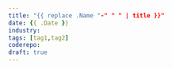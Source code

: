 ```yaml
---
title: "{{ replace .Name "-" " " | title }}"
date: {{ .Date }}
industry: 
tags: [tag1,tag2] 
coderepo:
draft: true
---
```

